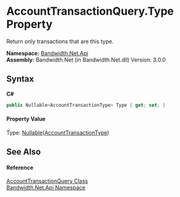﻿# AccountTransactionQuery.Type Property 
 

Return only transactions that are this type.

**Namespace:**&nbsp;<a href ="N_Bandwidth_Net_Api.md">Bandwidth.Net.Api</a><br />**Assembly:**&nbsp;Bandwidth.Net (in Bandwidth.Net.dll) Version: 3.0.0

## Syntax

**C#**<br />
``` C#
public Nullable<AccountTransactionType> Type { get; set; }
```


#### Property Value
Type: <a href="http://msdn2.microsoft.com/en-us/library/b3h38hb0" target="_blank">Nullable</a>(<a href ="T_Bandwidth_Net_Api_AccountTransactionType.md">AccountTransactionType</a>)

## See Also


#### Reference
<a href ="T_Bandwidth_Net_Api_AccountTransactionQuery.md">AccountTransactionQuery Class</a><br /><a href ="N_Bandwidth_Net_Api.md">Bandwidth.Net.Api Namespace</a><br />
